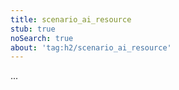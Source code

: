 ```yaml
---
title: scenario_ai_resource
stub: true
noSearch: true
about: 'tag:h2/scenario_ai_resource'
---
```

  ...
  
